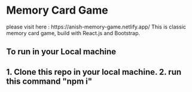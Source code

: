 <h1>Memory Card Game  </h1>
please visit here : https://anish-memory-game.netlify.app/
This is classic memory card game, build with React.js and Bootstrap.

<h2> To run in your Local machine <h2>
1. Clone this repo in your local machine.
2. run this command "npm i"

